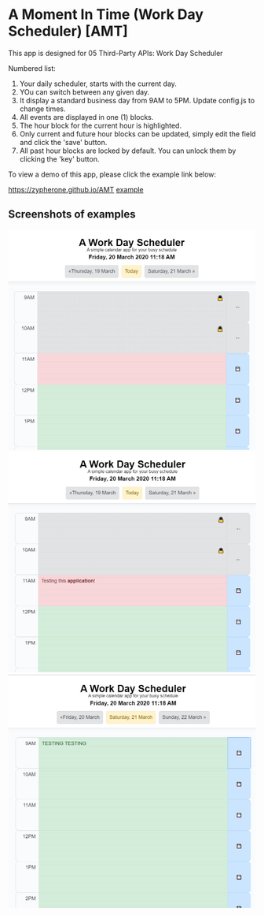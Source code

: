 # A Moment In Time (Work Day Scheduler) [AMT]
This app is designed for 05 Third-Party APIs: Work Day Scheduler

Numbered list:

1. Your daily scheduler, starts with the current day.
2. YOu can switch between any given day.
3. It display a standard business day from 9AM to 5PM. Update config.js to change times.
4. All events are displayed in one (1) blocks.
5. The hour block for the current hour is highlighted.
6. Only current and future hour blocks can be updated, simply edit the field and click the 'save' button.
7. All past hour blocks are locked by default. You can unlock them by clicking the 'key' button.

To view a demo of this app, please click the example link below:

https://zypherone.github.io/AMT [example](https://zypherone.github.io/AMT)

## Screenshots of examples

![Screenshot](screenshots/screenshot-1.jpg?raw=true "Screenshot")
![Screenshot](screenshots/screenshot-2.jpg?raw=true "Screenshot")
![Screenshot](screenshots/screenshot-3.jpg?raw=true "Screenshot")


